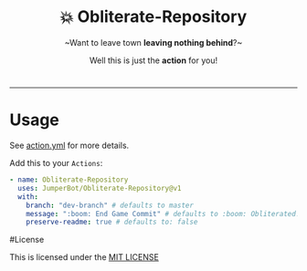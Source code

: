 <div align="center">

# :boom: Obliterate-Repository

~Want to leave town **leaving nothing behind**?~

Well this is just the **action** for you!

</div>

#

---

# Usage

See [action.yml](./action.yml) for more details.

Add this to your `Actions`:

```yaml
- name: Obliterate-Repository
  uses: JumperBot/Obliterate-Repository@v1
  with:
    branch: "dev-branch" # defaults to master
    message: ":boom: End Game Commit" # defaults to :boom: Obliterated!
    preserve-readme: true # defaults to: false
```

#License

This is licensed under the [MIT LICENSE](./LICENSE)
